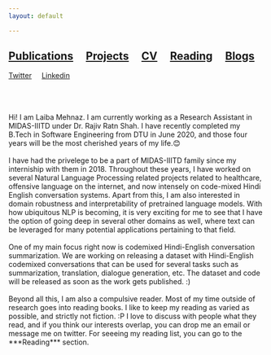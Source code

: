 ```yaml
---
layout: default

---
```



## [Publications](./publication.html) &nbsp;   &nbsp; [Projects](./projects.html) &nbsp;    &nbsp; <a href="laibamehnaz.github.io/LaibaMehnaz_Resume_2020.pdf" target="_blank">CV</a> &nbsp;    &nbsp; [Reading](./reading.html)   &nbsp;    &nbsp; [Blogs](./Blogs.html)
 [Twitter](https://twitter.com/LaibaMehnaz)  &nbsp;    &nbsp;  [Linkedin](https://www.linkedin.com/in/laiba-mehnaz-a81455158/)

<br>
<br>
<br>
Hi! I am Laiba Mehnaz. I am currently working as a Research Assistant in MIDAS-IIITD under Dr. Rajiv Ratn Shah. I have recently completed my B.Tech in Software Engineering from DTU in June 2020, and those four years will be the most cherished years of my life.😊
<br>
<br>
I have had the privelege to be a part of MIDAS-IIITD family since my interniship with them in 2018. Throughout these years, I have worked on several Natural Language Processing related projects related to healthcare, offensive language on the internet, and now intensely on code-mixed Hindi English conversation systems. Apart from this, I am also interested in domain robustness and interpretability of pretrained language models. With how ubiquitous NLP is becoming, it is very exciting for me to see that I have the option of going deep in several other domains as well, where text can be leveraged for many potential applications pertaining to that field. 
<br>
<br>
One of my main focus right now is codemixed Hindi-English conversation summarization. We are working on releasing a dataset with Hindi-English codemixed conversations that can be used for several tasks such as summarization, translation, dialogue generation, etc. The dataset and code will be released as soon as the work gets published. :)
<br>
<br>
Beyond all this, I am also a compulsive reader. Most of my time outside of research goes into reading books. I like to keep my reading as varied as possible, and strictly not fiction. :P I love to discuss with people what they read, and if you think our interests overlap, you can drop me an email or message me on twitter. For seeeing my reading list, you can go to the ***Reading*** section. 
